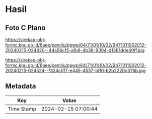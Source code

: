 # Hasil

## Foto C Plano

https://sirekap-obj-formc.kpu.go.id/6aee/pemilu/ppwp/64/71/01/10/02/6471011002012-20240215-024420--44a56cf5-a1b8-4b36-9304-d1381dde40ff.jpg

https://sirekap-obj-formc.kpu.go.id/6aee/pemilu/ppwp/64/71/01/10/02/6471011002012-20240215-024524--f324c0f7-e445-4537-bff0-b2b2220c376b.jpg


## Metadata

| Key        | Value               |
| ---------- | ------------------- |
| Time Stamp | 2024-02-15 07:00:44 |




